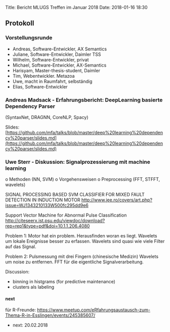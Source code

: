 Title: Bericht MLUGS Treffen im Januar 2018
Date: 2018-01-16 18:30

## Protokoll

### Vorstellungsrunde

- Andreas, Software-Entwickler, AX Semantics
- Juliane, Software-Entwickler, Daimler TSS
- Wilhelm, Software-Entwickler, privat
- Michael, Software-Entwickler, AX-Semantics
- Harisyam, Master-thesis-student, Daimler
- Tim, Webentwickler. Metazoa
- Uwe, macht in Raumfahrt, selbständig
- Elias, Software-Entwickler


### Andreas Madsack - Erfahrungsbericht: DeepLearning basierte Dependency Parser
(SyntaxNet, DRAGNN, CoreNLP, Spacy)

Slides:
[https://github.com/mfa/talks/blob/master/deep%20learning%20dependency%20parser/slides.md](https://github.com/mfa/talks/blob/master/deep%20learning%20dependency%20parser/slides.md)


### Uwe Sterr - Diskussion: Signalprozessierung mit machine learning
o Methoden (NN, SVM)
o Vorgehensweisen
o Preprocessing (FFT, STFFT, wavelets)

SIGNAL PROCESSING BASED SVM CLASSIFIER FOR MIXED FAULT DETECTION IN INDUCTION MOTOR
http://www.jee.ro/covers/art.php?issue=WJ1343210133W500fc295dd9e6

Support Vector Machine for Abnormal Pulse Classification
http://citeseerx.ist.psu.edu/viewdoc/download?rep=rep1&type=pdf&doi=10.1.1.206.4080

Problem 1:
Motor hat ein problem. Herausfinden woran es liegt.
Wavelets um lokale Ereignisse besser zu erfassen.
Wavelets sind quasi wie viele Filter auf das Signal.

Problem 2:
Pulsmessung mit drei Fingern (chinesische Medizin)
Wavelets um noise zu entfernen. FFT für die eigentliche Signalverarbeitung.

Discussion:
- binning in histgrams (for predictive maintenance)
- clusters als labeling


#### next

für R-Freunde: https://www.meetup.com/eRfahrungsaustausch-zum-Thema-R-in-Esslingen/events/245385607/

- next: 20.02.2018
